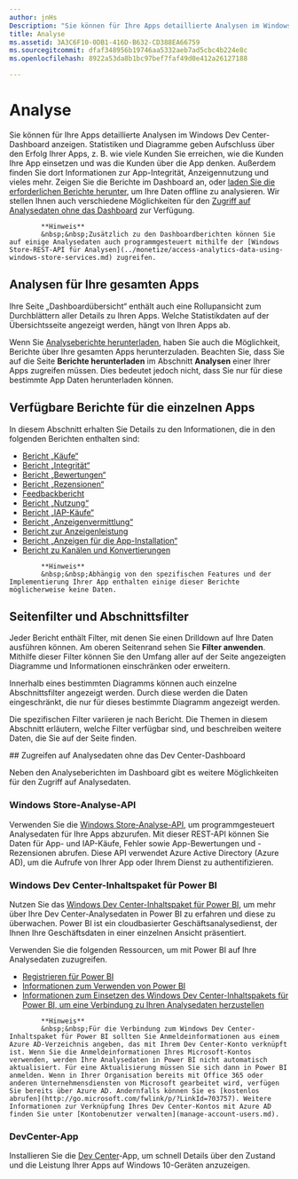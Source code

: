 ```yaml
---
author: jnHs
Description: "Sie können für Ihre Apps detaillierte Analysen im Windows Dev Center-Dashboard anzeigen."
title: Analyse
ms.assetid: 3A3C6F10-0DB1-416D-B632-CD388EA66759
ms.sourcegitcommit: dfaf348956b19746aa5332aeb7ad5cbc4b224e8c
ms.openlocfilehash: 8922a53da8b1bc97bef7faf49d0e412a26127188

---
```


# Analyse

Sie können für Ihre Apps detaillierte Analysen im Windows Dev Center-Dashboard anzeigen. Statistiken und Diagramme geben Aufschluss über den Erfolg Ihrer Apps, z. B. wie viele Kunden Sie erreichen, wie die Kunden Ihre App einsetzen und was die Kunden über die App denken. Außerdem finden Sie dort Informationen zur App-Integrität, Anzeigennutzung und vieles mehr. Zeigen Sie die Berichte im Dashboard an, oder [laden Sie die erforderlichen Berichte herunter](download-analytic-reports.md), um Ihre Daten offline zu analysieren. Wir stellen Ihnen auch verschiedene Möglichkeiten für den [Zugriff auf Analysedaten ohne das Dashboard](#no-dashboard) zur Verfügung.

> 
            **Hinweis**
            &nbsp;&nbsp;Zusätzlich zu den Dashboardberichten können Sie auf einige Analysedaten auch programmgesteuert mithilfe der [Windows Store-REST-API für Analysen](../monetize/access-analytics-data-using-windows-store-services.md) zugreifen.

## Analysen für Ihre gesamten Apps


Ihre Seite „Dashboardübersicht“ enthält auch eine Rollupansicht zum Durchblättern aller Details zu Ihren Apps. Welche Statistikdaten auf der Übersichtsseite angezeigt werden, hängt von Ihren Apps ab.

Wenn Sie [Analyseberichte herunterladen](download-analytic-reports.md), haben Sie auch die Möglichkeit, Berichte über Ihre gesamten Apps herunterzuladen. Beachten Sie, dass Sie auf die Seite **Berichte herunterladen** im Abschnitt **Analysen** einer Ihrer Apps zugreifen müssen. Dies bedeutet jedoch nicht, dass Sie nur für diese bestimmte App Daten herunterladen können.

## Verfügbare Berichte für die einzelnen Apps


In diesem Abschnitt erhalten Sie Details zu den Informationen, die in den folgenden Berichten enthalten sind:

-   [Bericht „Käufe“](acquisitions-report.md)
-   [Bericht „Integrität“](health-report.md)
-   [Bericht „Bewertungen“](ratings-report.md)
-   [Bericht „Rezensionen“](reviews-report.md)
-   [Feedbackbericht](feedback-report.md)
-   [Bericht „Nutzung“](usage-report.md)
-   [Bericht „IAP-Käufe“](iap-acquisitions-report.md)
-   [Bericht „Anzeigenvermittlung“](ad-mediation-report.md)
-   [Bericht zur Anzeigenleistung](advertising-performance-report.md)
-   [Bericht „Anzeigen für die App-Installation“](app-install-ads-reports.md)
-   [Bericht zu Kanälen und Konvertierungen](channels-and-conversions-report.md)

> 
            **Hinweis**
            &nbsp;&nbsp;Abhängig von den spezifischen Features und der Implementierung Ihrer App enthalten einige dieser Berichte möglicherweise keine Daten.

## Seitenfilter und Abschnittsfilter

Jeder Bericht enthält Filter, mit denen Sie einen Drilldown auf Ihre Daten ausführen können. Am oberen Seitenrand sehen Sie **Filter anwenden**. Mithilfe dieser Filter können Sie den Umfang aller auf der Seite angezeigten Diagramme und Informationen einschränken oder erweitern.

Innerhalb eines bestimmten Diagramms können auch einzelne Abschnittsfilter angezeigt werden. Durch diese werden die Daten eingeschränkt, die nur für dieses bestimmte Diagramm angezeigt werden.

Die spezifischen Filter variieren je nach Bericht. Die Themen in diesem Abschnitt erläutern, welche Filter verfügbar sind, und beschreiben weitere Daten, die Sie auf der Seite finden.

<span id="no-dashboard"/>
## Zugreifen auf Analysedaten ohne das Dev Center-Dashboard

Neben den Analyseberichten im Dashboard gibt es weitere Möglichkeiten für den Zugriff auf Analysedaten.

### Windows Store-Analyse-API

Verwenden Sie die [Windows Store-Analyse-API](../monetize/access-analytics-data-using-windows-store-services.md), um programmgesteuert Analysedaten für Ihre Apps abzurufen. Mit dieser REST-API können Sie Daten für App- und IAP-Käufe, Fehler sowie App-Bewertungen und -Rezensionen abrufen. Diese API verwendet Azure Active Directory (Azure AD), um die Aufrufe von Ihrer App oder Ihrem Dienst zu authentifizieren.

### Windows Dev Center-Inhaltspaket für Power BI

Nutzen Sie das [Windows Dev Center-Inhaltspaket für Power BI](https://powerbi.microsoft.com/documentation/powerbi-content-pack-windows-dev-center/), um mehr über Ihre Dev Center-Analysedaten in Power BI zu erfahren und diese zu überwachen. Power BI ist ein cloudbasierter Geschäftsanalysedienst, der Ihnen Ihre Geschäftsdaten in einer einzelnen Ansicht präsentiert.

Verwenden Sie die folgenden Ressourcen, um mit Power BI auf Ihre Analysedaten zuzugreifen.

* [Registrieren für Power BI](https://powerbi.microsoft.com/documentation/powerbi-service-self-service-signup-for-power-bi/)
* [Informationen zum Verwenden von Power BI](https://powerbi.microsoft.com/guided-learning/)
* [Informationen zum Einsetzen des Windows Dev Center-Inhaltspakets für Power BI, um eine Verbindung zu Ihren Analysedaten herzustellen](https://powerbi.microsoft.com/documentation/powerbi-content-pack-windows-dev-center/)

> 
            **Hinweis**
            &nbsp;&nbsp;Für die Verbindung zum Windows Dev Center-Inhaltspaket für Power BI sollten Sie Anmeldeinformationen aus einem Azure AD-Verzeichnis angeben, das mit Ihrem Dev Center-Konto verknüpft ist. Wenn Sie die Anmeldeinformationen Ihres Microsoft-Kontos verwenden, werden Ihre Analysedaten in Power BI nicht automatisch aktualisiert. Für eine Aktualisierung müssen Sie sich dann in Power BI anmelden. Wenn in Ihrer Organisation bereits mit Office 365 oder anderen Unternehmensdiensten von Microsoft gearbeitet wird, verfügen Sie bereits über Azure AD. Andernfalls können Sie es [kostenlos abrufen](http://go.microsoft.com/fwlink/p/?LinkId=703757). Weitere Informationen zur Verknüpfung Ihres Dev Center-Kontos mit Azure AD finden Sie unter [Kontobenutzer verwalten](manage-account-users.md).

### DevCenter-App

Installieren Sie die [Dev Center](https://www.microsoft.com/store/apps/dev-center/9nblggh4r5ws)-App, um schnell Details über den Zustand und die Leistung Ihrer Apps auf Windows 10-Geräten anzuzeigen. 



<!--HONumber=Jun16_HO4-->


